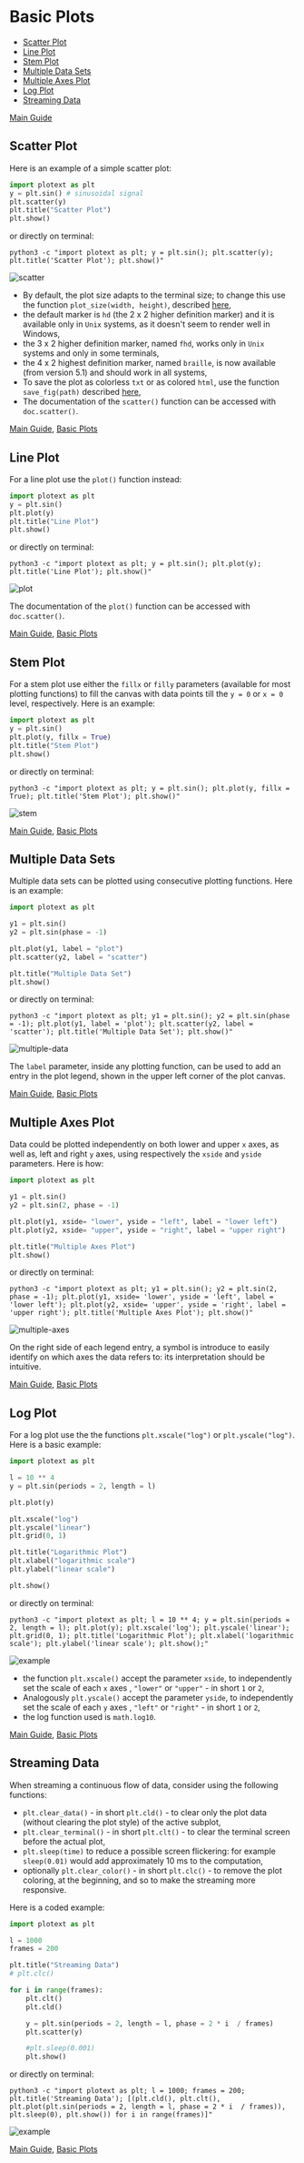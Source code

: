 # Basic Plots
- [Scatter Plot](https://github.com/piccolomo/plotext/blob/master/readme/basic.md#scatter-plot)
- [Line Plot](https://github.com/piccolomo/plotext/blob/master/readme/basic.md#line-plot)
- [Stem Plot](https://github.com/piccolomo/plotext/blob/master/readme/basic.md#stem-plot)
- [Multiple Data Sets](https://github.com/piccolomo/plotext/blob/master/readme/basic.md#multiple-data-sets)
- [Multiple Axes Plot](https://github.com/piccolomo/plotext/blob/master/readme/basic.md#multiple-axes-plot)
- [Log Plot](https://github.com/piccolomo/plotext/blob/master/readme/basic.md#log-plot)
- [Streaming Data](https://github.com/piccolomo/plotext/blob/master/readme/basic.md#streaming-data)

[Main Guide](https://github.com/piccolomo/plotext#guide)


## Scatter Plot
Here is an example of a simple scatter plot:
```python
import plotext as plt
y = plt.sin() # sinusoidal signal
plt.scatter(y)
plt.title("Scatter Plot")
plt.show()
```
or directly on terminal:
```console
python3 -c "import plotext as plt; y = plt.sin(); plt.scatter(y); plt.title('Scatter Plot'); plt.show()"
```
![scatter](https://raw.githubusercontent.com/piccolomo/plotext/master/data/scatter.png)

- By default, the plot size adapts to the terminal size; to change this use the function `plot_size(width, height)`, described [here](https://github.com/piccolomo/plotext/blob/master/readme/aspect.md#plot-size),
- the default marker is `hd` (the 2 x 2 higher definition marker) and it is available only in `Unix` systems, as it doesn't seem to render well in Windows,
- the 3 x 2 higher definition marker, named `fhd`, works only in `Unix` systems and only in some terminals,
- the 4 x 2 highest definition marker, named `braille`, is now available (from version 5.1) and should work in all systems,
- To save the plot as colorless `txt` or as colored `html`, use the function `save_fig(path)` described [here](https://github.com/piccolomo/plotext/blob/master/readme/utilities.md#useful-functions),
- The documentation of the `scatter()` function can be accessed with `doc.scatter()`.

[Main Guide](https://github.com/piccolomo/plotext#guide), [Basic Plots](https://github.com/piccolomo/plotext/blob/master/readme/basic.md#basic-plots)


## Line Plot
For a line plot use the `plot()` function instead:
```python
import plotext as plt
y = plt.sin()
plt.plot(y)
plt.title("Line Plot")
plt.show()
```
or directly on terminal:
```console
python3 -c "import plotext as plt; y = plt.sin(); plt.plot(y); plt.title('Line Plot'); plt.show()"
```
![plot](https://raw.githubusercontent.com/piccolomo/plotext/master/data/plot.png)

The documentation of the `plot()` function can be accessed with `doc.scatter()`.

[Main Guide](https://github.com/piccolomo/plotext#guide), [Basic Plots](https://github.com/piccolomo/plotext/blob/master/readme/basic.md#basic-plots)


## Stem Plot
For a stem plot use either the `fillx` or `filly` parameters (available for most plotting functions) to fill the canvas with data points till the `y = 0` or `x = 0` level, respectively. Here is an example:
```python
import plotext as plt
y = plt.sin()
plt.plot(y, fillx = True)
plt.title("Stem Plot")
plt.show()
```
or directly on terminal:
```console
python3 -c "import plotext as plt; y = plt.sin(); plt.plot(y, fillx = True); plt.title('Stem Plot'); plt.show()"
```

![stem](https://raw.githubusercontent.com/piccolomo/plotext/master/data/stem.png)

[Main Guide](https://github.com/piccolomo/plotext#guide), [Basic Plots](https://github.com/piccolomo/plotext/blob/master/readme/basic.md#basic-plots)


## Multiple Data Sets
Multiple data sets can be plotted using consecutive plotting functions. Here is an example:

```python
import plotext as plt

y1 = plt.sin()
y2 = plt.sin(phase = -1)

plt.plot(y1, label = "plot")
plt.scatter(y2, label = "scatter")

plt.title("Multiple Data Set")
plt.show()
```
or directly on terminal:
```console
python3 -c "import plotext as plt; y1 = plt.sin(); y2 = plt.sin(phase = -1); plt.plot(y1, label = 'plot'); plt.scatter(y2, label = 'scatter'); plt.title('Multiple Data Set'); plt.show()"
```
![multiple-data](https://raw.githubusercontent.com/piccolomo/plotext/master/data/multiple-data.png)

The `label` parameter, inside any plotting function, can be used to add an entry in the plot legend, shown in the upper left corner of the plot canvas.

[Main Guide](https://github.com/piccolomo/plotext#guide), [Basic Plots](https://github.com/piccolomo/plotext/blob/master/readme/basic.md#basic-plots)


## Multiple Axes Plot
Data could be plotted independently on both lower and upper `x` axes, as well as, left and right `y` axes, using respectively the `xside` and `yside` parameters. Here is how:

```python
import plotext as plt

y1 = plt.sin()
y2 = plt.sin(2, phase = -1)

plt.plot(y1, xside= "lower", yside = "left", label = "lower left")
plt.plot(y2, xside= "upper", yside = "right", label = "upper right")

plt.title("Multiple Axes Plot")
plt.show()
```
or directly on terminal:
```console
python3 -c "import plotext as plt; y1 = plt.sin(); y2 = plt.sin(2, phase = -1); plt.plot(y1, xside= 'lower', yside = 'left', label = 'lower left'); plt.plot(y2, xside= 'upper', yside = 'right', label = 'upper right'); plt.title('Multiple Axes Plot'); plt.show()"
```
![multiple-axes](https://raw.githubusercontent.com/piccolomo/plotext/master/data/multiple-axes.png)

On the right side of each legend entry, a symbol is introduce to easily identify on which axes the data refers to: its interpretation should be intuitive.

[Main Guide](https://github.com/piccolomo/plotext#guide), [Basic Plots](https://github.com/piccolomo/plotext/blob/master/readme/basic.md#basic-plots)


## Log Plot
For a log plot use the the functions `plt.xscale("log")` or `plt.yscale("log")`. Here is a basic example:

```python
import plotext as plt

l = 10 ** 4
y = plt.sin(periods = 2, length = l)

plt.plot(y)

plt.xscale("log")
plt.yscale("linear")
plt.grid(0, 1)

plt.title("Logarithmic Plot")
plt.xlabel("logarithmic scale")
plt.ylabel("linear scale")

plt.show()
```
or directly on terminal:
```console
python3 -c "import plotext as plt; l = 10 ** 4; y = plt.sin(periods = 2, length = l); plt.plot(y); plt.xscale('log'); plt.yscale('linear'); plt.grid(0, 1); plt.title('Logarithmic Plot'); plt.xlabel('logarithmic scale'); plt.ylabel('linear scale'); plt.show();"
```
![example](https://raw.githubusercontent.com/piccolomo/plotext/master/data/log.png)

- the function `plt.xscale()` accept the parameter `xside`, to independently set the scale of each `x` axes , `"lower"` or `"upper"` - in short `1` or `2`,
- Analogously `plt.yscale()` accept the parameter `yside`, to independently set the scale of each `y` axes , `"left"` or `"right"` - in short `1` or `2`,
- the log function used is `math.log10`.

[Main Guide](https://github.com/piccolomo/plotext#guide), [Basic Plots](https://github.com/piccolomo/plotext/blob/master/readme/basic.md#basic-plots)


## Streaming Data
When streaming a continuous flow of data, consider using the following functions:

- `plt.clear_data()` - in short `plt.cld()` - to clear only the plot data (without clearing the plot style) of the active subplot,
- `plt.clear_terminal()` - in short `plt.clt()` - to clear the terminal screen before the actual plot,
- `plt.sleep(time)` to reduce a possible screen flickering: for example `sleep(0.01)` would add approximately 10 ms to the computation,
- optionally `plt.clear_color()` - in short `plt.clc()` - to remove the plot coloring, at the beginning, and so to make the streaming more responsive.

Here is a coded example:

```python
import plotext as plt

l = 1000
frames = 200

plt.title("Streaming Data")
# plt.clc()

for i in range(frames):
    plt.clt()
    plt.cld()

    y = plt.sin(periods = 2, length = l, phase = 2 * i  / frames)
    plt.scatter(y)

    #plt.sleep(0.001)
    plt.show()
```
or directly on terminal:
```console
python3 -c "import plotext as plt; l = 1000; frames = 200; plt.title('Streaming Data'); [(plt.cld(), plt.clt(), plt.plot(plt.sin(periods = 2, length = l, phase = 2 * i  / frames)), plt.sleep(0), plt.show()) for i in range(frames)]"
```
![example](https://raw.githubusercontent.com/piccolomo/plotext/master/data/stream.gif)

[Main Guide](https://github.com/piccolomo/plotext#guide), [Basic Plots](https://github.com/piccolomo/plotext/blob/master/readme/basic.md#basic-plots)